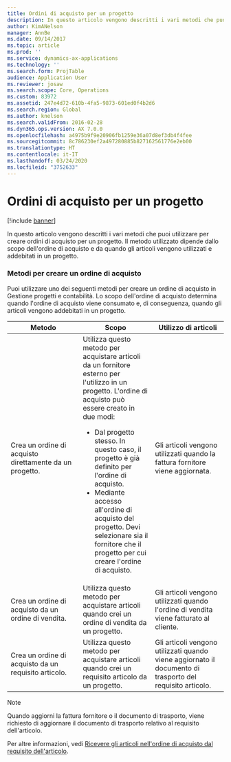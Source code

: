 ```yaml
---
title: Ordini di acquisto per un progetto
description: In questo articolo vengono descritti i vari metodi che puoi utilizzare per creare ordini di acquisto per un progetto. Il metodo utilizzato dipende dallo scopo dell'ordine di acquisto e da quando gli articoli vengono utilizzati e addebitati in un progetto.
author: KimANelson
manager: AnnBe
ms.date: 09/14/2017
ms.topic: article
ms.prod: ''
ms.service: dynamics-ax-applications
ms.technology: ''
ms.search.form: ProjTable
audience: Application User
ms.reviewer: josaw
ms.search.scope: Core, Operations
ms.custom: 83972
ms.assetid: 247e4d72-610b-4fa5-9873-601ed0f4b2d6
ms.search.region: Global
ms.author: knelson
ms.search.validFrom: 2016-02-28
ms.dyn365.ops.version: AX 7.0.0
ms.openlocfilehash: a4975b9f9e20906fb1259e36a07d8ef3db4f4fee
ms.sourcegitcommit: 8c786230ef2a497280885b827162561776e2eb00
ms.translationtype: HT
ms.contentlocale: it-IT
ms.lasthandoff: 03/24/2020
ms.locfileid: "3752633"
---
```

# <a name="purchase-orders-for-a-project"></a>Ordini di acquisto per un progetto

[!include [banner](../includes/banner.md)]

In questo articolo vengono descritti i vari metodi che puoi utilizzare per creare ordini di acquisto per un progetto. Il metodo utilizzato dipende dallo scopo dell'ordine di acquisto e da quando gli articoli vengono utilizzati e addebitati in un progetto.

### <a name="methods-for-creating-a-purchase-order"></a>Metodi per creare un ordine di acquisto

Puoi utilizzare uno dei seguenti metodi per creare un ordine di acquisto in Gestione progetti e contabilità. Lo scopo dell'ordine di acquisto determina quando l'ordine di acquisto viene consumato e, di conseguenza, quando gli articoli vengono addebitati in un progetto.

<table>
<colgroup>
<col width="33%" />
<col width="33%" />
<col width="33%" />
</colgroup>
<thead>
<tr class="header">
<th>Metodo</th>
<th>Scopo</th>
<th>Utilizzo di articoli</th>
</tr>
</thead>
<tbody>
<tr class="odd">
<td>Crea un ordine di acquisto direttamente da un progetto.</td>
<td>Utilizza questo metodo per acquistare articoli da un fornitore esterno per l'utilizzo in un progetto. L'ordine di acquisto può essere creato in due modi:
<ul>
<li>Dal progetto stesso. In questo caso, il progetto è già definito per l'ordine di acquisto.</li>
<li>Mediante accesso all'ordine di acquisto del progetto. Devi selezionare sia il fornitore che il progetto per cui creare l'ordine di acquisto.</li>
</ul></td>
<td>Gli articoli vengono utilizzati quando la fattura fornitore viene aggiornata.</td>
</tr>
<tr class="even">
<td>Crea un ordine di acquisto da un ordine di vendita.</td>
<td>Utilizza questo metodo per acquistare articoli quando crei un ordine di vendita da un progetto.</td>
<td>Gli articoli vengono utilizzati quando l'ordine di vendita viene fatturato al cliente.</td>
</tr>
<tr class="odd">
<td>Crea un ordine di acquisto da un requisito articolo.</td>
<td>Utilizza questo metodo per acquistare articoli quando crei un requisito articolo da un progetto.</td>
<td>Gli articoli vengono utilizzati quando viene aggiornato il documento di trasporto del requisito articolo.</td>
</tr>
</tbody>
</table>

> [!NOTE] 
> Quando aggiorni la fattura fornitore o il documento di trasporto, viene richiesto di aggiornare il documento di trasporto relativo al requisito dell'articolo.

Per altre informazioni, vedi [Ricevere gli articoli nell'ordine di acquisto dal requisito dell'articolo](tasks/receive-items-purchase-order-item-requirement.md).

